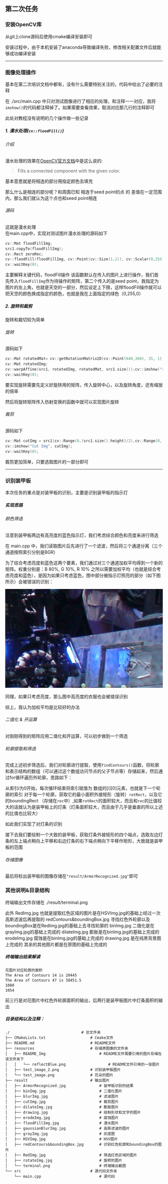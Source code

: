 ## 第二次任务
### 安装OpenCV库
从git上clone源码后使用cmake编译安装即可

安装过程中，由于本机安装了anaconda导致编译失败，修改相关配置文件后就能够成功编译安装

---

### 图像处理操作
基本在第二次培训文档中都有，没有什么需要特别关注的，代码中给出了必要的注释

在 ./src/main.cpp 中只对测试图像进行了相应的处理，和注释一一对应，我将``imshow()``的代码都注释掉了。如果需要查看效果，取消对应那几行的注释即可

此处对教程没有说明的几个操作做一些记录



##### 1. 漫水处理(``cv::floodFill()``)
###### 介绍 

漫水处理的效果在[OpenCV官方文档](https://docs.opencv.org/4.x/d7/d1b/group__imgproc__misc.html#ga366aae45a6c1289b341d140839f18717 "点击跳转官方文档")中是这么说的:

> Fills a connected component with the given color.

基本意思就是将相连的部分用指定颜色去填充

那么什么是相连的部分呢？和周围已知 相连于seed point的点 的 差值在一定范围内，那么我们就认为这个点也和seed point相连

###### 源码
这就是漫水处理
<br>
在main.cpp中，实现对测试图片漫水处理的源码如下

```cpp
cv::Mat floodFillImg;
src1.copyTo(floodFillImg);
cv::Rect zeroRec;
cv::floodFill(floodFillImg, cv::Point(cv::Size(1,1)), cv::Scalar(0,255,0),&zeroRec, cv::Scalar(3,3,3),cv::Scalar(3,3,3));cv::imshow("floodFill Img", floodFillImg);
cv::waitKey(0);
```

主要解释关键代码，floodFill操作
该函数默认在传入的图片上进行操作，我们首先传入``floodFillImg``作为待操作的矩阵，第二个传入的是seed point，我指定为图片的左上角，也就是天空的一部分，然后设定上下限，这样floodFill操作就可以把天空的颜色换成指定的颜色，也就是我在上面指定的绿色（0,255,0）


##### 2. 旋转和裁剪
旋转和裁切较为简单

###### 旋转

源码如下

```cpp
cv::Mat rotatedMat= cv::getRotationMatrix2D(cv::Point(640,360), 35, 1);
cv::Mat rotatedImg;
cv::warpAffine(src1, rotatedImg, rotatedMat, src1.size());cv::imshow("rotated Img", rotatedImg);
cv::waitKey(0);
```

要实现旋转需要先定义好旋转用的矩阵，传入旋转中心，以及旋转角度，还有缩放的倍率

然后将旋转矩阵传入仿射变换的函数中就可以实现图片旋转

###### 裁剪

源码如下

```cpp
cv::Mat cutImg = src1(cv::Range(0,(src1.size().height)/2),cv::Range(0, src1.size().width/2));
cv::imshow("Cut Img", cutImg);
cv::waitKey(0);
```

裁剪更加简单，只要选取图片的一部分即可

--- 

### 识别装甲板
本次任务的重点是对装甲板的识别，主要是识别装甲板的指示灯

##### 实现思路

###### 颜色筛选
注意到装甲板两边有高亮度的蓝色指示灯，我们考虑综合颜色和亮度来进行筛选

在 main.cpp 中，我们读取图片后先进行了一个滤波，然后将三个通道分离（三个通道按照索引分别是BGR）

为了综合考虑亮度和蓝色这两个要素，我们通过对三个通道加权平均得到一个新的矩阵。权重分别是：B 80%, G 10%, R 10%
之所以需要加权平均（也就是综合考虑亮度和蓝色），是因为如果只考虑蓝色，图中部分被指示灯照亮的部分（如下图所示）会被错误的识别：

![反射蓝色](./resources/README_Img/reflectBlue.png)

同理，如果只考虑亮度，那么图中高亮度的衣服也会被错误识别

综上，我认为加权平均是比较好的办法

###### 二值化 & 开运算
对刚刚得到的矩阵应用二值化和开运算，可以初步做到一个筛选

###### 轮廓提取和筛选
完成上述初步筛选后，我们对轮廓进行提取，使用``findContours()``函数，将轮廓和表示结构的数组（可以通过这个数组访问节点的父子节点等）存储起来，然后通过for循环遍历外轮廓，思路如下：

从索引i为0开始，每次循环结束将索引赋值为 数组的[i][0]元素，也就是下一个轮廓的索引
对于每一个轮廓，获取它的最小面积外接矩形（旋转）``rotRect``，以及它的boundingRect （存储在``rec``中）,如果``rotRect``的面积较大，而且和``rec``的比值较大的话就认为是装甲板上的灯条（灯条面积较大，而且由于几乎是垂直的所以上述的比值也比较大）

如此我们实现了对灯条的识别

接下去我们要绘制一个大致的装甲板，获取灯条外接矩形的四个端点，选取左边灯条的左上端点稍向上平移和右边灯条的右下端点稍向下平移作矩形，大致就是装甲板的范围

###### 存储图像
最后将标出装甲板的图像存储在``"result/ArmorRecognized.jpg"``即可

### 其他说明&目录结构
终端输出文件存储在 ./result/terminal.png

此外
RedImg.jpg 也就是提取红色区域的图片是在HSVImg.jpg的基础上经过一次高斯滤波后再提取的
redContours&boundingBox.jpg 寻找红色外轮廓以及boundingBox是在RedImg.jpg的基础上去寻找轮廓的
binImg.jpg 二值化是在grayImg.jpg的基础上完成的
dilateImg.jpg 膨胀是在binImg.jpg的基础上完成的
erodeImg.jpg 腐蚀是在binImg.jpg的基础上完成的
drawing.jpg 是在纯黑背景图上完成的
其余的其他图片都是在原图的基础上完成的

##### 终端输出结果解读
```
花图片对应轮廓的面积
The Area of Contours 14 is 20445
The Area of Contours 47 is 38451.5
1080
1054
```

前三行是对花图片中红色外轮廓面积的输出，后两行是装甲板图片中灯条面积的输出

##### 目录结构以及注释：
```
./                                # 总文件夹
├── CMakeLists.txt                    # Cmake文件
├── README.md                         # README文件
├── resources                         # 存储原图像的文件夹
│   ├── README_Img                        # README文件需要引用的图片存储在该文件夹下
│   │   └── reflectBlue.png                   # README文件引用的一张图片
│   ├── test_image_2.png              # 识别装甲板图片
│   └── test_image.png                # 花朵的图片
├── result                            # 输出图片
│   ├── ArmorRecognized.jpg               # 装甲板识别的结果
│   ├── binImg.jpg                        # 二值化图片
│   ├── blurImg.jpg                       # 滤波图片
│   ├── cutImg.jpg                        # 裁剪图片
│   ├── dilateImg.jpg                     # 膨胀图片
│   ├── drawing.jpg                       # 绘制形状和文字的图片
│   ├── erodeImg.jpg                      # 腐蚀图片
│   ├── floodFillImg.jpg                  # 漫水图片
│   ├── gaussianBlurImg.jpg               # 高斯滤波的图片
│   ├── grayImg.jpg                       # 灰度图
│   ├── HSVImg.jpg                        # HSV图片
│   ├── redContours&boundingBox.jpg       # 识别红色轮廓和boundingBox的图片
│   ├── RedImg.jpg                        # 筛选红色区域的图片
│   ├── rotateImg.jpg                     # 旋转的图片
│   └── terminal.png                      # 终端输出截图
└── src                               # 源代码文件夹
    └── main.cpp                          # 源代码
```





